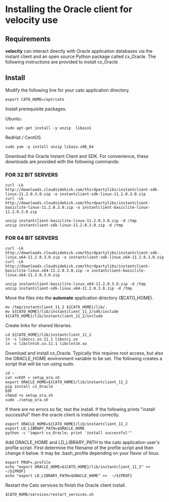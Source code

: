 # Installing the Oracle client for velocity use

## Requirements

**velocity** can interact directly with Oracle applicaiton databases via the instant client
and an open source Python package called cx_Oracle. The following instructions
are provided to install cx_Oracle

## Install

Modify the following line for your cato application directory. 

```
export CATO_HOME=/opt/cato
```

Install prerequisite packages.

Ubuntu:

```
sudo apt-get install -y unzip  libaio1
```

RedHat / CentOS

```
sudo yum -y install unzip libaio.x86_64
```

Download the Oracle Instant Client and SDK. For convenience, these downloads are
provided with the following commands:


### FOR 32 BIT SERVERS

```
curl -Lk http://downloads.cloudsidekick.com/thirdpartylibs/instantclient-sdk-linux-11.2.0.3.0.zip -o instantclient-sdk-linux-11.2.0.3.0.zip
curl -Lk http://downloads.cloudsidekick.com/thirdpartylibs/instantclient-basiclite-linux-11.2.0.3.0.zip -o instantclient-basiclite-linux-11.2.0.3.0.zip

unzip instantclient-basiclite-linux-11.2.0.3.0.zip -d /tmp
unzip instantclient-sdk-linux-11.2.0.3.0.zip -d /tmp
```

### FOR 64 BIT SERVERS
```
curl -Lk http://downloads.cloudsidekick.com/thirdpartylibs/instantclient-sdk-linux.x64-11.2.0.3.0.zip -o instantclient-sdk-linux.x64-11.2.0.3.0.zip
curl -Lk http://downloads.cloudsidekick.com/thirdpartylibs/instantclient-basiclite-linux.x64-11.2.0.3.0.zip -o instantclient-basiclite-linux.x64-11.2.0.3.0.zip

unzip instantclient-basiclite-linux.x64-11.2.0.3.0.zip -d /tmp
unzip instantclient-sdk-linux.x64-11.2.0.3.0.zip -d /tmp
```

Move the files into the **automate** application directory ($CATO_HOME).

```
mv /tmp/instantclient_11_2 ${CATO_HOME}/lib/.
mv ${CATO_HOME}/lib/instantclient_11_2/sdk/include ${CATO_HOME}/lib/instantclient_11_2/include
```

Create links for shared libraries. 

```
cd ${CATO_HOME}/lib/instantclient_11_2
ln -s libocci.so.11.1 libocci.so
ln -s libclntsh.so.11.1 libclntsh.so
```

Download and install cx_Oracle. Typically this requires root access, but also the ORACLE_HOME
environment variable to be set. The following creates a script that will be run using sudo.

```
cd ~
cat <<EOF > setup_ora.sh
export ORACLE_HOME=${CATO_HOME}/lib/instantclient_11_2
pip install cx_Oracle
EOF
chmod +x setup_ora.sh
sudo ./setup_ora.sh
```

If there are no errors so far, test the install. If the following prints "install successful"
then the oracle client is installed correctly.

```
export ORACLE_HOME=${CATO_HOME}/lib/instantclient_11_2
export LD_LIBRARY_PATH=$ORACLE_HOME
python -c "import cx_Oracle; print 'install successful'"
```

Add ORACLE_HOME and LD_LIBRARY_PATH to the cato application user's profile script. 
First determine the filename of the profile script and then change it below. It may be .bash_profile
depending on your flavor of linux.

```
export PROF=.profile
echo "export ORACLE_HOME=${CATO_HOME}/lib/instantclient_11_2" >> ~/${PROF}
echo "export LD_LIBRARY_PATH=$ORACLE_HOME" >>  ~/${PROF}
```

Restart the Cato services to finish the Oracle client install. 

```
$CATO_HOME/services/restart_services.sh
```


